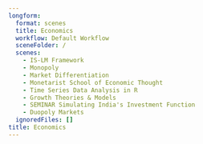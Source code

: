 ```yaml
---
longform:
  format: scenes
  title: Economics
  workflow: Default Workflow
  sceneFolder: /
  scenes:
    - IS-LM Framework
    - Monopoly
    - Market Differentiation
    - Monetarist School of Economic Thought
    - Time Series Data Analysis in R
    - Growth Theories & Models
    - SEMINAR Simulating India's Investment Function
    - Duopoly Markets
  ignoredFiles: []
title: Economics
---
```

